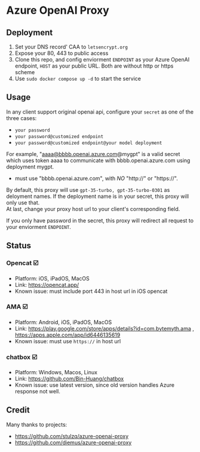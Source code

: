 # Azure OpenAI Proxy

## Deployment

1. Set your DNS record' CAA to `letsencrypt.org`
2. Expose your 80, 443 to public access
3. Clone this repo, and config enviorment `ENDPOINT` as your Azure OpenAI endpoint, `HOST` as your public URL. Both are without http or https scheme
4. Use `sudo docker compose up -d` to start the service

## Usage
In any client support original openai api, configure your `secret` as one of the three cases:   
 - `your password`   
 - `your password@customized endpoint`
 - `your password@customized endpoint@your model deployment`     

For example, "aaaa@bbbb.openai.azure.com@mygpt" is a valid secret which uses token aaaa to communicate with bbbb.openai.azure.com using deployment mygpt.   
 - must use "bbbb.openai.azure.com", with *NO* "http://" or "https://".

By default, this proxy will use `gpt-35-turbo, gpt-35-turbo-0301` as deloyment names. If the deployment name is in your secret, this proxy will only use that.   
At last, change your proxy host url to your client's corresponding field.   

If you only have password in the secret, this proxy will redirect all request to your enviorment `ENDPOINT`.

## Status
### Opencat ☑️
 - Platform: iOS, iPadOS, MacOS
 - Link: https://opencat.app/   
 - Known issue: must include port 443 in host url in iOS opencat  

### AMA ☑️
 - Platform: Android, iOS, iPadOS, MacOS
 - Link: https://play.google.com/store/apps/details?id=com.bytemyth.ama , https://apps.apple.com/app/id6446135619
 - Known issue: must use `https://` in host url

### chatbox ☑️
 - Platform: Windows, Macos, Linux
 - Link: https://github.com/Bin-Huang/chatbox
 - Known issue: use latest version, since old version handles Azure response not well.
 
## Credit

Many thanks to projects: 
- https://github.com/stulzq/azure-openai-proxy
- https://github.com/diemus/azure-openai-proxy

